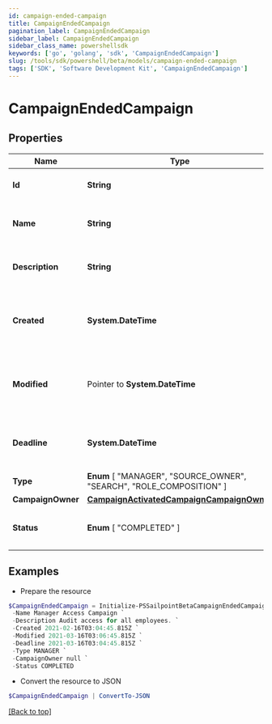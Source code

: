 ```yaml
---
id: campaign-ended-campaign
title: CampaignEndedCampaign
pagination_label: CampaignEndedCampaign
sidebar_label: CampaignEndedCampaign
sidebar_class_name: powershellsdk
keywords: ['go', 'golang', 'sdk', 'CampaignEndedCampaign'] 
slug: /tools/sdk/powershell/beta/models/campaign-ended-campaign
tags: ['SDK', 'Software Development Kit', 'CampaignEndedCampaign']
---
```



# CampaignEndedCampaign

## Properties

Name | Type | Description | Notes
------------ | ------------- | ------------- | -------------
**Id** |  **String** | Unique ID for the campaign. | 
**Name** |  **String** | The human friendly name of the campaign. | 
**Description** |  **String** | Extended description of the campaign. | 
**Created** |  **System.DateTime** | The date and time the campaign was created. | 
**Modified** |  Pointer to **System.DateTime** | The date and time the campaign was last modified. | [optional] 
**Deadline** |  **System.DateTime** | The date and time the campaign is due. | 
**Type** |   **Enum** [  "MANAGER",    "SOURCE_OWNER",    "SEARCH",    "ROLE_COMPOSITION" ] | The type of campaign. | 
**CampaignOwner** |  [**CampaignActivatedCampaignCampaignOwner**](campaign-activated-campaign-campaign-owner) |  | 
**Status** |   **Enum** [  "COMPLETED" ] | The current status of the campaign. | 

## Examples

- Prepare the resource
```powershell
$CampaignEndedCampaign = Initialize-PSSailpointBetaCampaignEndedCampaign  -Id 2c91808576f886190176f88cac5a0010 `
 -Name Manager Access Campaign `
 -Description Audit access for all employees. `
 -Created 2021-02-16T03:04:45.815Z `
 -Modified 2021-03-16T03:06:45.815Z `
 -Deadline 2021-03-16T03:04:45.815Z `
 -Type MANAGER `
 -CampaignOwner null `
 -Status COMPLETED
```

- Convert the resource to JSON
```powershell
$CampaignEndedCampaign | ConvertTo-JSON
```


[[Back to top]](#) 

